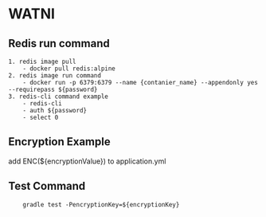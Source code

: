 # WATNI

## Redis run command
```
1. redis image pull    
    - docker pull redis:alpine
2. redis image run command
    - docker run -p 6379:6379 --name {contanier_name} --appendonly yes --requirepass ${password}
3. redis-cli command example
    - redis-cli
    - auth ${password}
    - select 0
```

## Encryption Example
add ENC(${encryptionValue}) to application.yml

## Test Command
```
    gradle test -PencryptionKey=${encryptionKey}
``` 
